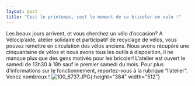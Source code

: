 ```yaml
---
layout: post
title: "Cest le printemps, cest le moment de se bricoler un velo !"
---
```



Les beaux jours arrivent, et vous cherchez un vélo d’occasion?
A Vélocip’aide, atelier solidaire et participatif de recyclage de vélos, vous pouvez remettre en circulation des vélos anciens. Nous avons récupéré une cinquantaine de vélos et nous avons tous les outils à disposition, il ne manque plus que des gens motivés pour les bricoler!
L’atelier est ouvert le samedi de 13h30 à 18h sauf le premier samedi du mois. Pour plus d’informations sur le fonctionnement, reportez-vous à la rubrique “l’atelier”. Venez nombreux !
![100_6737.JPG](lh5.ggpht.c-cK1uUGr8xUW2uQ1HoIAAAAAAAABBZFEPQLt7100_67370ac2.JPG?imgmax=512){:height="384" width="512"}
 
 
